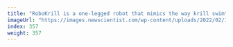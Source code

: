 ```yaml
---
title: "RoboKrill is a one-legged robot that mimics the way krill swim"
imageUrl: "https://images.newscientist.com/wp-content/uploads/2022/02/15191737/PRI_222696467.jpg?width=600"
index: 357
weight: 357
---
```

